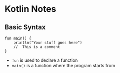 # Kotlin Notes

## Basic Syntax
```
fun main() {
    println("Your stuff goes here")
    //  This is a comment
}
```
* `fun` is used to declare a function
* `main()` is a function where the program starts from

